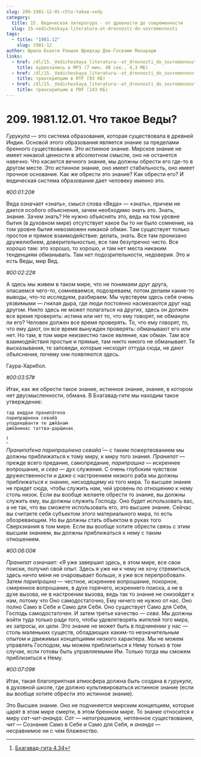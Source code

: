 ```yaml
---
slug: 209-1981-12-01-chto-takoe-vedy
category:
  title: 15. Ведическая литература - от древности до современности
  slug: 15-vedicheskaya-literatura-ot-drevnosti-do-sovremennosti
tags:
  - title: "1981.12"
    slug: 1981-12
author: Шрила Бхакти Ракшак Шридхар Дев-Госвами Махарадж
links:
  - href: /dl/15._Vedicheskaya_literatura--ot_drevnosti_do_sovremennosti/209_1981.12.01_SridharMj_Chto_takoe_Vedy.mp3
    title: аудиозапись в MP3 (7 мин. 48 сек., 4,3 МБ)
  - href: /dl/15._Vedicheskaya_literatura--ot_drevnosti_do_sovremennosti/209_1981.12.01_SridharMj_Chto_takoe_Vedy.rtf
    title: транскрипцию в RTF (93 КБ)
  - href: /dl/15._Vedicheskaya_literatura--ot_drevnosti_do_sovremennosti/209_1981.12.01_SridharMj_Chto_takoe_Vedy.pdf
    title: транскрипцию в PDF (143 КБ)
---
```


# 209. 1981.12.01. Что такое Веды?

*Гурукула* — это система образования, которая существовала в древней Индии. Основой этого образования является знание за пределами бренного существования. Это истинное знание. Мирское знание не имеет никакой ценности в абсолютном смысле, оно не останется навечно. Что касается вечного знания, мы должны обрести его где-то в другом месте. Это истинное знание, оно имеет стабильность, оно имеет прочное основание. Как же обрести это знание? Как обрести его? И ведическая система образования дает человеку именно это.

*#00:01:20#*

Веда означает «знать», смысл слова «Веда» — «знать», причем не дается особого объяснения, зачем необходимо знать это. Знать, знание. Зачем знать? Не нужно объяснять это, ведь на том уровне бытия (в духовном мире) отсутствует какое бы то ни было сомнение, на том уровне бытия невозможен никакой обман. Там существует только простое и прямое взаимодействие: делать, знать. Все там пронизано дружелюбием, доверительностью, все там безупречно чисто. Все хорошо там: это хорошо, то хорошо, и там нет места никаким тенденциям обманывать. Там нет подозрительности, недоверия. Это и есть Веды, мир Вед.

*#00:02:22#*

А здесь мы живем в таком мире, что не понимаем друг друга, опасаемся чего-то, сомневаемся, подозреваем, потом делаем какие-то выводы, что-то исследуем, разбираем. Мы чувствуем здесь себя очень уязвимыми — гнилая дыра, где люди постоянно насмехаются друг над другом. Никто здесь не может полагаться на других, здесь он должен все время проверять: истина или нет то, что ему говорят, не обманули ли его? Человек должен все время проверять. То, что ему говорят, то, что ему дают, он все время вынужден проверять: обманывают его или нет. Но там, в том мире неизвестно такое явление, как обман. Там все взаимодействия простые и прямые, там никто никого не обманывает. Те высказывания, те заповеди, которые нисходят оттуда сюда, не дают объяснения, почему они появляются здесь.

Гаура-Харибол.

*#00:03:57#*

Итак, как же обрести такое знание, истинное знание, знание, в котором нет двусмысленности, обмана. В Бхагавад-гите мы находим такое утверждение:

    тад виддхи пран̣ипа̄тена
    парипраш́нена севайа̄
    упадекш̣йанти те джн̃а̄нам̇
    джн̃а̄нинас таттва-дарш́инах̣
[^_ftn1]

*Пран̣ипа̄тена парипраш́нена севайа̄* — с таким пожертвованием мы должны приближаться к тому миру, к миру того знания. *Пранипат* — прежде всего предание, самопредание, *парипрашна* — искреннее вопрошание, и *сева* — дух служения. С очень глубоким чувством дружественности и даже с настроением низкого раба мы должны приближаться к знанию, нисходящему из того мира. То высшее знание не придет сюда, чтобы служить нам, чей уровень по отношению к нему столь низок. Если вы вообще желаете обрести то знание, вы должны служить ему, вы должны служить Господу. Оно будет использовать вас, а не так, что вы сможете использовать его, это высшее знание. Сейчас вы считаете себя субъектом этого материального мира, то есть обозревающим. Но вы должны стать объектом в руках того Сверхзнания в том мире. Если вы вообще хотите обрести связь с этим высшим знанием, вы должны приближаться к нему с таким отношением.

*#00:06:00#*

*Пранипат* означает: «Я уже завершил здесь, в этом мире, все свои поиски, получил свой опыт. Здесь я уже ни к чему не хочу стремиться, здесь ничто меня не очаровывает больше, я уже все перепробовал». Затем *парипрашна* — честное, искреннее вопрошание, покорное, смиренное вопрошание, в духе горячего, искреннего поиска, а не в духе вызова, не в настроении вызова, ведь так то знание не снизойдет к нам, потому что Оно самодостаточно, Ему ничего не нужно от нас. Оно полно Само в Себе и Само для Себя. Оно существует Само для Себя, Господь самодостаточен. И затем третье качество — *сева*. Мы должны войти туда только ради того, чтобы удовлетворять жителей того мира, их запросы, их цели. Это знание не может быть в подчинении у нас — столь маленьких существ, обладающих каким-то незначительным опытом и движимых концепциями низкого характера. Мы не можем управлять Господом, мы можем приблизиться к Нему только в том случае, если готовы быть управляемыми Им. Только тогда мы сможем приблизиться к Нему.

*#00:07:09#*

Итак, такая благоприятная атмосфера должна быть создана в *гурукуле*, в духовной школе, где должно культивироваться истинное знание (если вы вообще хотите обрести это истинное знание).

Это Высшее знание. Оно не подчиняется мирским концепциям, которые царят в этом мире смерти, в этом бренном мире. То знание относится к миру *сат-чит-ананда*. *Сат* — непогрешимое, нетленное существование, *чит* — Сознание Само в Себе и Само для Себя, и *ананда* — несравнимое ни с чем блаженство.



[^_ftn1]: [Бхагавад-гита 4.34](../notes/bhagavad-gita/bhagavad-gita-4-34.md)
